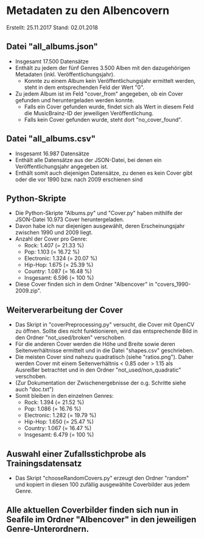 
Metadaten zu den Albencovern
============================
Erstellt: 25.11.2017
Stand: 02.01.2018

## Datei "all_albums.json"
* Insgesamt 17.500 Datensätze
* Enthält zu jedem der fünf Genres 3.500 Alben mit den dazugehörigen Metadaten (inkl. Veröffentlichungsjahr).
  * Konnte zu einem Album kein Veröffentlichungsjahr ermittelt werden, steht in dem entsprechenden Feld der Wert "0".
* Zu jedem Album ist im Feld "cover_from" angegeben, ob ein Cover gefunden und heruntergeladen werden konnte.
  * Falls ein Cover gefunden wurde, findet sich als Wert in diesem Feld die MusicBrainz-ID der jeweiligen Veröffentlichung.
  * Falls kein Cover gefunden wurde, steht dort "no_cover_found".
  
## Datei "all_albums.csv"
* Insgesamt 16.987 Datensätze
* Enthält alle Datensätze aus der JSON-Datei, bei denen ein Veröffentlichungsjahr angegeben ist.
* Enthält somit auch diejenigen Datensätze, zu denen es kein Cover gibt oder die vor 1990 bzw. nach 2009 erschienen sind

## Python-Skripte
* Die Python-Skripte "Albums.py" und "Cover.py" haben mithilfe der JSON-Datei 10.973 Cover heruntergeladen.
* Davon habe ich nur diejenigen ausgewählt, deren Erscheinungsjahr zwischen 1990 und 2009 liegt.
* Anzahl der Cover pro Genre:
  * Rock: 1.407 (= 21.33 %)
  * Pop: 1.103 (= 16.72 %)
  * Electronic: 1.324 (= 20.07 %)
  * Hip-Hop: 1.675 (= 25.39 %)
  * Country: 1.087 (= 16.48 %)
  * Insgesamt: 6.596 (= 100 %)
* Diese Cover finden sich in dem Ordner "Albencover" in "covers_1990-2009.zip".

## Weiterverarbeitung der Cover
* Das Skript in "coverPreprocessing.py" versucht, die Cover mit OpenCV zu öffnen. Sollte dies nicht funktionieren, wird das entsprechende Bild in den Ordner "not_used/broken" verschoben.
* Für die anderen Cover werden die Höhe und Breite sowie deren Seitenverhältnisse ermittelt und in die Datei "shapes.csv" geschrieben.
* Die meisten Cover sind nahezu quadratisch (siehe "ratios.png"). Daher werden Cover mit einem Seitenverhältnis < 0.85 oder > 1.15 als Ausreißer betrachtet und in den Ordner "not_used/non_quadratic" verschoben.
* (Zur Dokumentation der Zwischenergebnisse der o.g. Schritte siehe auch "doc.txt")
* Somit bleiben in den einzelnen Genres:
  * Rock: 1.394 (= 21.52 %)
  * Pop: 1.086 (= 16.76 %)
  * Electronic: 1.282 (= 19.79 %)
  * Hip-Hop: 1.650 (= 25.47 %)
  * Country: 1.067 (= 16.47 %)
  * Insgesamt: 6.479 (= 100 %)
  
## Auswahl einer Zufallsstichprobe als Trainingsdatensatz
* Das Skript "chooseRandomCovers.py" erzeugt den Ordner "random" und kopiert in diesen 100 zufällig ausgewählte Coverbilder aus jedem Genre.

## Alle aktuellen Coverbilder finden sich nun in Seafile im Ordner "Albencover" in den jeweiligen Genre-Unterordnern.